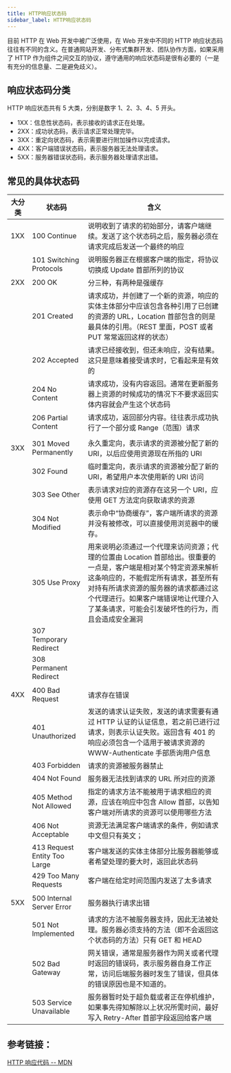 ```yaml
---
title: HTTP响应状态码
sidebar_label: HTTP响应状态码
---
```


目前 HTTP 在 Web 开发中被广泛使用，在 Web 开发中不同的 HTTP 响应状态码往往有不同的含义。在普通网站开发、分布式集群开发、团队协作方面，如果采用了 HTTP 作为组件之间交互的协议，遵守通用的响应状态码是很有必要的（一是有充分的信息量、二是避免歧义）。

## 响应状态码分类

HTTP 响应状态共有 5 大类，分别是数字 1、2、3、4、5 开头。

- 1XX：信息性状态码，表示接收的请求正在处理。
- 2XX：成功状态码，表示请求正常处理完毕。
- 3XX：重定向状态码，表示需要进行附加操作以完成请求。
- 4XX：客户端错误状态码，表示服务器无法处理请求。
- 5XX：服务器错误状态码，表示服务器处理请求出错。

## 常见的具体状态码

| 大分类 | 状态码 | 含义 |
| --- | --- | --- |
| 1XX | 100 Continue | 说明收到了请求的初始部分，请客户端继续。发送了这个状态码之后，服务器必须在请求完成后发送一个最终的响应 |
|  | 101 Switching Protocols | 说明服务器正在根据客户端的指定，将协议切换成 Update 首部所列的协议 |
| 2XX | 200 OK | 分三种，有两种是强缓存 |
|  | 201 Created | 请求成功，并创建了一个新的资源，响应的实体主体部分中应该包含各种引用了已创建的资源的 URL，Location 首部包含的则是最具体的引用。（REST 里面，POST 或者 PUT 常常返回这样的状态） |
|  | 202 Accepted | 请求已经接收到，但还未响应，没有结果。这只是意味着接受请求时，它看起来是有效的 |
|  | 204 No Content | 请求成功，没有内容返回。通常在更新服务器上资源的时候成功的情况下不要求返回实体内容就会产生这个状态码 |
|  | 206 Partial Content | 请求成功，返回部分内容。往往表示成功执行了一个部分或 Range（范围）请求 |
|  |  |  |
| 3XX | 301 Moved Permanently | 永久重定向，表示请求的资源被分配了新的 URI，以后应使用资源现在所指的 URI |
|  | 302 Found | 临时重定向，表示请求的资源被分配了新的 URI，希望用户本次使用新的 URI 访问 |
|  | 303 See Other | 表示请求对应的资源存在这另一个 URI，应使用 GET 方法定向获取请求的资源 |
|  | 304 Not Modified | 表示命中“协商缓存”，客户端所请求的资源并没有被修改，可以直接使用浏览器中的缓存。 |
|  | 305 Use Proxy | 用来说明必须通过一个代理来访问资源；代理的位置由 Location 首部给出。很重要的一点是，客户端是相对某个特定资源来解析这条响应的，不能假定所有请求，甚至所有对持有所请求资源的服务器的请求都通过这个代理进行。如果客户端错误地让代理介入了某条请求，可能会引发破坏性的行为，而且会造成安全漏洞 |
|  | 307 Temporary Redirect |
|  | 308 Permanent Redirect |
|  |  |  |
| 4XX | 400 Bad Request | 请求存在错误 |
|  | 401 Unauthorized | 发送的请求认证失败，发送的请求需要有通过 HTTP 认证的认证信息，若之前已进行过请求，则表示认证失败。返回含有 401 的响应必须包含一个适用于被请求资源的 WWW-Authenticate 手部质询用户信息 |
|  | 403 Forbidden | 请求的资源被服务器禁止 |
|  | 404 Not Found | 服务器无法找到请求的 URL 所对应的资源 |
|  | 405 Method Not Allowed | 指定的请求方法不能被用于请求相应的资源，应该在响应中包含 Allow 首部，以告知客户端对所请求的资源可以使用哪些方法 |
|  | 406 Not Acceptable | 资源无法满足客户端请求的条件，例如请求中文但只有英文； |
|  | 413 Request Entity Too Large | 客户端发送的实体主体部分比服务器能够或者希望处理的要大时，返回此状态码 |
|  | 429 Too Many Requests | 客户端在给定时间范围内发送了太多请求 |
|  |  |  |
| 5XX | 500 Internal Server Error | 服务器执行请求出错 |
|  | 501 Not Implemented | 请求的方法不被服务器支持，因此无法被处理。服务器必须支持的方法（即不会返回这个状态码的方法）只有 GET 和 HEAD |
|  | 502 Bad Gateway | 网关错误，通常是服务器作为网关或者代理时返回的错误码，表示服务器自身工作正常，访问后端服务器时发生了错误，但具体的错误原因也是不知道的。 |
|  | 503 Service Unavailable | 服务器暂时处于超负载或者正在停机维护，如果事先得知解除以上状况所需时间，最好写入 Retry-After 首部字段返回给客户端 |

## 参考链接：

[HTTP 响应代码 -- MDN](https://developer.mozilla.org/zh-CN/docs/Web/HTTP/Status)
